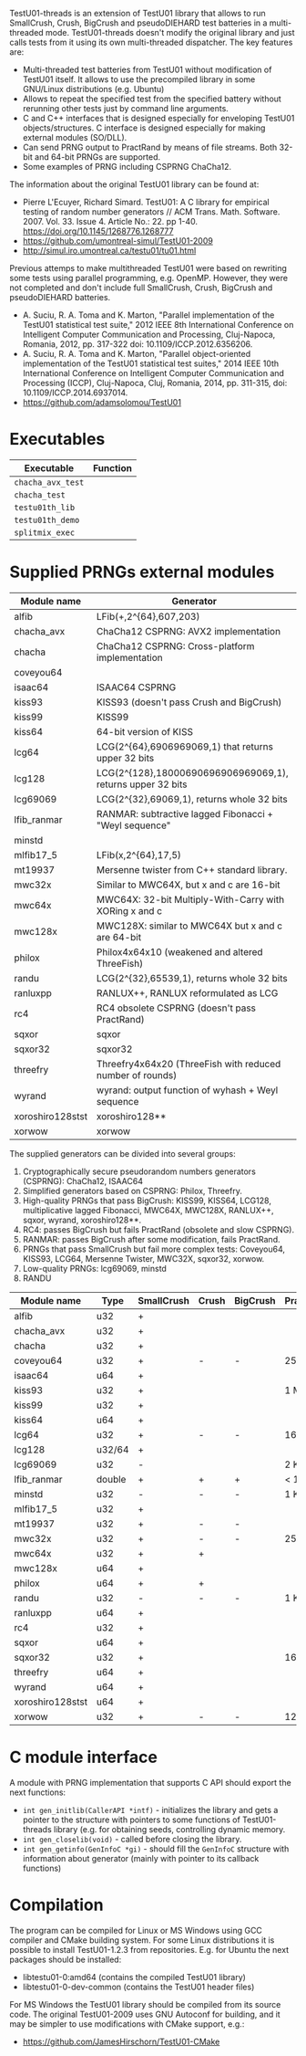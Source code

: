 TestU01-threads is an extension of TestU01 library that allows to run
SmallCrush, Crush, BigCrush and pseudoDIEHARD test batteries in
a multi-threaded mode. TestU01-threads doesn't modify the original
library and just calls tests from it using its own multi-threaded
dispatcher. The key features are:

- Multi-threaded test batteries from TestU01 without modification
  of TestU01 itself. It allows to use the precompiled library
  in some GNU/Linux distributions (e.g. Ubuntu)
- Allows to repeat the specified test from the specified battery
  without rerunning other tests just by command line arguments.
- C and C++ interfaces that is designed especially for enveloping
  TestU01 objects/structures. C interface is designed especially
  for making external modules (SO/DLL).
- Can send PRNG output to PractRand by means of file streams.
  Both 32-bit and 64-bit PRNGs are supported.
- Some examples of PRNG including CSPRNG ChaCha12.


The information about the original TestU01 library can be found at:

- Pierre L'Ecuyer, Richard Simard. TestU01: A C library for empirical
  testing of random number generators // ACM Trans. Math. Software. 2007.
  Vol. 33. Issue 4. Article No.: 22. pp 1-40.
  https://doi.org/10.1145/1268776.1268777
- https://github.com/umontreal-simul/TestU01-2009
- http://simul.iro.umontreal.ca/testu01/tu01.html


Previous attemps to make multithreaded TestU01 were based on rewriting some
tests using parallel programming, e.g. OpenMP. However, they were not completed
and don't include full SmallCrush, Crush, BigCrush and pseudoDIEHARD batteries.

- A. Suciu, R. A. Toma and K. Marton, "Parallel implementation of the TestU01
  statistical test suite," 2012 IEEE 8th International Conference on Intelligent
  Computer Communication and Processing, Cluj-Napoca, Romania, 2012, pp. 317-322
  doi: 10.1109/ICCP.2012.6356206.
- A. Suciu, R. A. Toma and K. Marton, "Parallel object-oriented implementation
  of the TestU01 statistical test suites," 2014 IEEE 10th International Conference
  on Intelligent Computer Communication and Processing (ICCP), Cluj-Napoca, Cluj,
  Romania, 2014, pp. 311-315, doi: 10.1109/ICCP.2014.6937014.
- https://github.com/adamsolomou/TestU01

Executables
===========

  Executable        | Function
--------------------|----------------------
 `chacha_avx_test`  |
 `chacha_test`      |
 `testu01th_lib`    |
 `testu01th_demo`   |
 `splitmix_exec`    |


Supplied PRNGs external modules
===============================

 Module name      | Generator
------------------|------------------------------------------------------------
 alfib            | LFib(+,2^{64},607,203)
 chacha_avx       | ChaCha12 CSPRNG: AVX2 implementation
 chacha           | ChaCha12 CSPRNG: Cross-platform implementation 
 coveyou64        |
 isaac64          | ISAAC64 CSPRNG
 kiss93           | KISS93 (doesn't pass Crush and BigCrush)
 kiss99           | KISS99
 kiss64           | 64-bit version of KISS
 lcg64            | LCG(2^{64},6906969069,1) that returns upper 32 bits
 lcg128           | LCG(2^{128},18000690696906969069,1), returns upper 32 bits
 lcg69069         | LCG(2^{32},69069,1), returns whole 32 bits
 lfib_ranmar      | RANMAR: subtractive lagged Fibonacci + "Weyl sequence"
 minstd           |
 mlfib17_5        | LFib(x,2^{64},17,5)
 mt19937          | Mersenne twister from C++ standard library.
 mwc32x           | Similar to MWC64X, but x and c are 16-bit
 mwc64x           | MWC64X: 32-bit Multiply-With-Carry with XORing x and c
 mwc128x          | MWC128X: similar to MWC64X but x and c are 64-bit
 philox           | Philox4x64x10 (weakened and altered ThreeFish)
 randu            | LCG(2^{32},65539,1), returns whole 32 bits
 ranluxpp         | RANLUX++, RANLUX reformulated as LCG
 rc4              | RC4 obsolete CSPRNG (doesn't pass PractRand)
 sqxor            | sqxor
 sqxor32          | sqxor32
 threefry         | Threefry4x64x20 (ThreeFish with reduced number of rounds) 
 wyrand           | wyrand: output function of wyhash + Weyl sequence
 xoroshiro128stst | xoroshiro128**
 xorwow           | xorwow


The supplied generators can be divided into several groups:

1. Cryptographically secure pseudorandom numbers generators (CSPRNG):
   ChaCha12, ISAAC64
2. Simplified generators based on CSPRNG: Philox, Threefry.
3. High-quality PRNGs that pass BigCrush: KISS99, KISS64, LCG128,
   multiplicative lagged Fibonacci, MWC64X, MWC128X, RANLUX++,
   sqxor, wyrand, xoroshiro128**.
4. RC4: passes BigCrush but fails PractRand (obsolete and slow CSPRNG).
5. RANMAR: passes BigCrush after some modification, fails PractRand.
6. PRNGs that pass SmallCrush but fail more complex tests: Coveyou64, KISS93,
   LCG64, Mersenne Twister, MWC32X, sqxor32, xorwow.
7. Low-quality PRNGs: lcg69069, minstd
8. RANDU
   


 Module name      | Type   | SmallCrush | Crush | BigCrush | PractRand
------------------|--------|------------|-------|----------|-----------
 alfib            | u32    | +          |       |          |
 chacha_avx       | u32    | +          |       |          |
 chacha           | u32    | +          |       |          |
 coveyou64        | u32    | +          | -     | -        | 256 KiB
 isaac64          | u64    | +          |       |          |
 kiss93           | u32    | +          |       |          | 1 MiB
 kiss99           | u32    | +          |       |          |
 kiss64           | u64    | +          |       |          |
 lcg64            | u32    | +          | -     | -        | 16 MiB
 lcg128           | u32/64 | +          |       |          |
 lcg69069         | u32    | -          |       |          | 2 KiB
 lfib_ranmar      | double | +          | +     | +        | < 1KiB
 minstd           | u32    | -          | -     | -        | 1 KiB
 mlfib17_5        | u32    | +          |       |          |
 mt19937          | u32    | +          | -     | -        |
 mwc32x           | u32    | +          | -     | -        | 256MiB
 mwc64x           | u32    | +          | +     |          | 
 mwc128x          | u64    | +          |       |          |
 philox           | u64    | +          | +     |          |
 randu            | u32    | -          | -     | -        | 1 KiB
 ranluxpp         | u64    | +          |       |          | 
 rc4              | u32    | +          |       |          |
 sqxor            | u64    | +          |       |          |
 sqxor32          | u32    | +          |       |          | 16 GiB
 threefry         | u64    | +          |       |          |
 wyrand           | u64    | +          |       |          |
 xoroshiro128stst | u64    | +          |       |          |
 xorwow           | u32    | +          | -     | -        | 128 KiB



C module interface
==================

A module with PRNG implementation that supports C API should export the next
functions:

- `int gen_initlib(CallerAPI *intf)` - initializes the library and gets
   a pointer to the structure with pointers to some functions of TestU01-threads
   library (e.g. for obtaining seeds, controlling dynamic memory.
- `int gen_closelib(void)` - called before closing the library.
- `int gen_getinfo(GenInfoC *gi)` - should fill the `GenInfoC` structure
   with information about generator (mainly with pointer to its callback
   functions)



Compilation
===========

The program can be compiled for Linux or MS Windows using GCC compiler
and CMake building system. For some Linux distributions it is possible
to install TestU01-1.2.3 from repositories. E.g. for Ubuntu the next
packages should be installed:

- libtestu01-0:amd64 (contains the compiled TestU01 library)
- libtestu01-0-dev-common (contains the TestU01 header files)

For MS Windows the TestU01 library should be compiled from its source code.
The original TestU01-2009 uses GNU Autoconf for building, and it may be
simpler to use modifications with CMake support, e.g.:

- https://github.com/JamesHirschorn/TestU01-CMake

